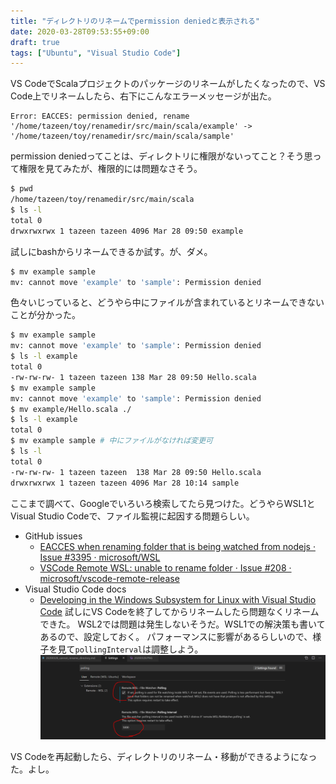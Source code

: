 ```yaml
---
title: "ディレクトリのリネームでpermission deniedと表示される"
date: 2020-03-28T09:53:55+09:00
draft: true
tags: ["Ubuntu", "Visual Studio Code"]
---
```


VS CodeでScalaプロジェクトのパッケージのリネームがしたくなったので、VS Code上でリネームしたら、右下にこんなエラーメッセージが出た。
```
Error: EACCES: permission denied, rename '/home/tazeen/toy/renamedir/src/main/scala/example' -> '/home/tazeen/toy/renamedir/src/main/scala/sample'
```
permission deniedってことは、ディレクトリに権限がないってこと？そう思って権限を見てみたが、権限的には問題なさそう。
```bash
$ pwd
/home/tazeen/toy/renamedir/src/main/scala
$ ls -l
total 0
drwxrwxrwx 1 tazeen tazeen 4096 Mar 28 09:50 example
```
試しにbashからリネームできるか試す。が、ダメ。
```bash
$ mv example sample
mv: cannot move 'example' to 'sample': Permission denied
```
色々いじっていると、どうやら中にファイルが含まれているとリネームできないことが分かった。
```bash
$ mv example sample
mv: cannot move 'example' to 'sample': Permission denied
$ ls -l example
total 0
-rw-rw-rw- 1 tazeen tazeen 138 Mar 28 09:50 Hello.scala
$ mv example sample
mv: cannot move 'example' to 'sample': Permission denied
$ mv example/Hello.scala ./
$ ls -l example
total 0
$ mv example sample # 中にファイルがなければ変更可
$ ls -l
total 0
-rw-rw-rw- 1 tazeen tazeen  138 Mar 28 09:50 Hello.scala
drwxrwxrwx 1 tazeen tazeen 4096 Mar 28 10:14 sample
```
ここまで調べて、Googleでいろいろ検索してたら見つけた。どうやらWSL1とVisual Studio Codeで、ファイル監視に起因する問題らしい。
- GitHub issues
    - [EACCES when renaming folder that is being watched from nodejs · Issue \#3395 · microsoft/WSL](https://github.com/microsoft/WSL/issues/3395)
    - [VSCode Remote WSL: unable to rename folder · Issue \#208 · microsoft/vscode\-remote\-release](https://github.com/microsoft/vscode-remote-release/issues/208)
- Visual Studio Code docs
    - [Developing in the Windows Subsystem for Linux with Visual Studio Code](https://code.visualstudio.com/docs/remote/wsl#_i-see-eaccess-permission-denied-error-trying-to-rename-a-folder-in-the-open-workspace)
試しにVS Codeを終了してからリネームしたら問題なくリネームできた。
WSL2では問題は発生しないそうだ。WSL1での解決策も書いてあるので、設定しておく。
パフォーマンスに影響があるらしいので、様子を見て`pollingInterval`は調整しよう。
![20200328.PNG](./img/20200328.PNG)

VS Codeを再起動したら、ディレクトリのリネーム・移動ができるようになった。よし。
